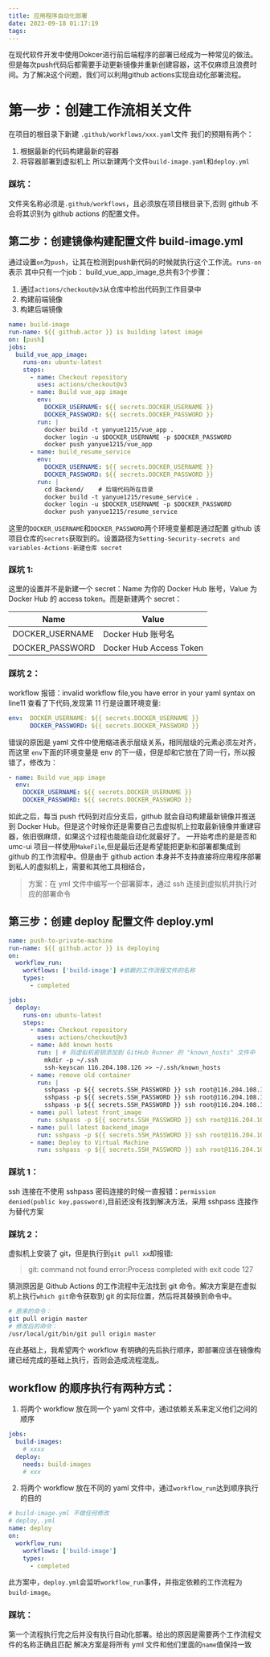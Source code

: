 ```yaml
---
title: 应用程序自动化部署
date: 2023-09-18 01:17:19
tags:
---
```

在现代软件开发中使用Dokcer进行前后端程序的部署已经成为一种常见的做法。但是每次push代码后都需要手动更新镜像并重新创建容器，这不仅麻烦且浪费时间。为了解决这个问题，我们可以利用github actions实现自动化部署流程。

# 第一步：创建工作流相关文件

在项目的根目录下新建 `.github/workflows/xxx.yaml`文件
我们的预期有两个：
1. 根据最新的代码构建最新的容器
2. 将容器部署到虚拟机上
所以新建两个文件`build-image.yaml`和`deploy.yml`

### 踩坑：

文件夹名称必须是`.github/workflows`，且必须放在项目根目录下,否则 github 不会将其识别为 github actions 的配置文件。

## 第二步：创建镜像构建配置文件 build-image.yml
通过设置`on`为`push`，让其在检测到push新代码的时候就执行这个工作流。`runs-on`表示 其中只有一个job： build_vue_app_image,总共有3个步骤：
1. 通过`actions/checkout@v3`从仓库中检出代码到工作目录中
2. 构建前端镜像
3. 构建后端镜像

```yml
name: build-image
run-name: ${{ github.actor }} is building latest image
on: [push]
jobs:
  build_vue_app_image:
    runs-on: ubuntu-latest
    steps:
      - name: Checkout repository
        uses: actions/checkout@v3
      - name: Build vue_app image
        env:
          DOCKER_USERNAME: ${{ secrets.DOCKER_USERNAME }}
          DOCKER_PASSWORD: ${{ secrets.DOCKER_PASSWORD }}
        run: |
          docker build -t yanyue1215/vue_app .
          docker login -u $DOCKER_USERNAME -p $DOCKER_PASSWORD
          docker push yanyue1215/vue_app
      - name: build_resume_service
        env:
          DOCKER_USERNAME: ${{ secrets.DOCKER_USERNAME }}
          DOCKER_PASSWORD: ${{ secrets.DOCKER_PASSWORD }}
        run: |
          cd Backend/    # 后端代码所在目录
          docker build -t yanyue1215/resume_service .
          docker login -u $DOCKER_USERNAME -p $DOCKER_PASSWORD
          docker push yanyue1215/resume_service
```

这里的`DOCKER_USERNAME`和`DOCKER_PASSWORD`两个环境变量都是通过配置 github 该项目仓库的`secrets`获取到的。设置路径为`Setting-Security-secrets and variables-Actions-新建仓库 secret`

### 踩坑 1:

这里的设置并不是新建一个 secret：Name 为你的 Docker Hub 账号，Value 为 Docker Hub 的 access token。而是新建两个 secret：

| Name            | Value                   |
| --------------- | ----------------------- |
| DOCKER_USERNAME | Docker Hub 账号名       |
| DOCKER_PASSWORD | Docker Hub Access Token |

### 踩坑 2：

workflow 报错：invalid workflow file,you have error in your yaml syntax on line11
查看了下代码,发现第 11 行是设置环境变量:

```yml
env:  DOCKER_USERNAME: ${{ secrets.DOCKER_USERNAME }}
      DOCKER_PASSWORD: ${{ secrets.DOCKER_PASSWORD }}
```

错误的原因是 yaml 文件中使用缩进表示层级关系，相同层级的元素必须左对齐，而这里 `env`下面的环境变量是 env 的下一级，但是却和它放在了同一行，所以报错了，修改为：

```yml
- name: Build vue_app image
  env:
    DOCKER_USERNAME: ${{ secrets.DOCKER_USERNAME }}
    DOCKER_PASSWORD: ${{ secrets.DOCKER_PASSWORD }}
```

如此之后，每当 push 代码到对应分支后，github 就会自动构建最新镜像并推送到 Docker Hub。但是这个时候你还是需要自己去虚拟机上拉取最新镜像并重建容器，依旧很麻烦，如果这个过程也能能自动化就最好了。
一开始考虑的是是否和 umc-ui 项目一样使用`MakeFile`,但是最后还是希望能把更新和部署都集成到 github 的工作流程中。但是由于 github action 本身并不支持直接将应用程序部署到私人的虚拟机上，需要和其他工具相结合，

> 方案：在 yml 文件中编写一个部署脚本，通过 ssh 连接到虚拟机并执行对应的部署命令

## 第三步：创建 deploy 配置文件 deploy.yml

```yml
name: push-to-private-machine
run-name: ${{ github.actor }} is deploying
on:
  workflow_run:
    workflows: ['build-image'] #依赖的工作流程文件的名称
    types:
      - completed

jobs:
  deploy:
    runs-on: ubuntu-latest
    steps:
      - name: Checkout repository
        uses: actions/checkout@v3
      - name: Add known hosts
        run: | # 将虚拟机密钥添加到 GitHub Runner 的 "known_hosts" 文件中
          mkdir -p ~/.ssh
          ssh-keyscan 116.204.108.126 >> ~/.ssh/known_hosts
      - name: remove old container
        run: |
          sshpass -p ${{ secrets.SSH_PASSWORD }} ssh root@116.204.108.126 "docker ps -a | grep yanyue1215/vue_app | awk '{print $1}' | xargs -r docker rm -f"
          sshpass -p ${{ secrets.SSH_PASSWORD }} ssh root@116.204.108.126 "docker ps -a | grep yanyue1215/resume_service | awk '{print $1}' | xargs -r docker rm -f"
          sshpass -p ${{ secrets.SSH_PASSWORD }} ssh root@116.204.108.126 "docker system prune -a"
      - name: pull latest front_image
        run: sshpass -p ${{ secrets.SSH_PASSWORD }} ssh root@116.204.108.126 "docker pull yanyue1215/vue_app:latest"
      - name: pull latest backend_image
        run: sshpass -p ${{ secrets.SSH_PASSWORD }} ssh root@116.204.108.126 "docker pull yanyue1215/resume_service:latest"
      - name: Deploy to Virtual Machine
        run: sshpass -p ${{ secrets.SSH_PASSWORD }} ssh root@116.204.108.126 "cd /root/resume_generator_front && /usr/local/git/bin/git pull origin master && docker-compose up -d"
```

### 踩坑 1：

ssh 连接在不使用 sshpass 密码连接的时候一直报错：`permission denied(public key,password)`,目前还没有找到解决方法，采用 sshpass 连接作为替代方案

### 踩坑 2：

虚拟机上安装了 git，但是执行到`git pull xx`却报错:

> git: command not found
> error:Process completed with exit code 127

猜测原因是 Github Actions 的工作流程中无法找到 git 命令。解决方案是在虚拟机上执行`which git`命令获取到 git 的实际位置，然后将其替换到命令中。

```bash
# 原来的命令：
git pull origin master
# 修改后的命令：
/usr/local/git/bin/git pull origin master
```

在此基础上，我希望两个 workflow 有明确的先后执行顺序，即部署应该在镜像构建已经完成的基础上执行，否则会造成流程混乱。

## workflow 的顺序执行有两种方式：

1. 将两个 workflow 放在同一个 yaml 文件中，通过依赖关系来定义他们之间的顺序

```yaml
jobs:
  build-images:
    # xxxx
  deploy:
    needs: build-images
    # xxx
```

2. 将两个 workflow 放在不同的 yaml 文件中，通过`workflow_run`达到顺序执行的目的

```yml
# build-image.yml 不做任何修改
# deploy,.yml
name: deploy
on:
  workflow_run:
    workflows: ['build-image']
    types:
      - completed
```

此方案中，`deploy.yml`会监听`workflow_run`事件，并指定依赖的工作流程为`build-image`。

### 踩坑：

第一个流程执行完之后并没有执行自动化部署。给出的原因是需要两个工作流程文件的名称正确且匹配
解决方案是将所有 yml 文件和他们里面的`name`值保持一致
